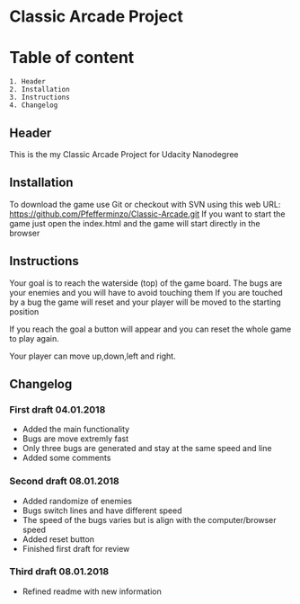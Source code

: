 # Classic Arcade Project

# Table of content
    1. Header
    2. Installation
    3. Instructions
    4. Changelog
## Header 

This is the my Classic Arcade Project for Udacity Nanodegree

## Installation

To download the game use Git or checkout with SVN using this web URL:  https://github.com/Pfefferminzo/Classic-Arcade.git
If you want to start the game just open the index.html and the game will start directly in the browser

## Instructions

Your goal is to reach the waterside (top) of the game board. The bugs are your enemies and you will have to avoid touching them
If you are touched by a bug the game will reset and your player will be moved to the starting position

If you reach the goal a button will appear and you can reset the whole game to play again.

Your player can move up,down,left and right.

## Changelog

### First draft 04.01.2018

 - Added the main functionality
 - Bugs are move extremly fast
 - Only three bugs are generated and stay at the same speed and line
 - Added some comments

 ### Second draft 08.01.2018

 - Added randomize of enemies
 - Bugs switch lines and have different speed
 - The speed of the bugs varies but is align with the computer/browser speed
 - Added reset button
 - Finished first draft for review
 
 ### Third draft 08.01.2018
 
 - Refined readme with new information




